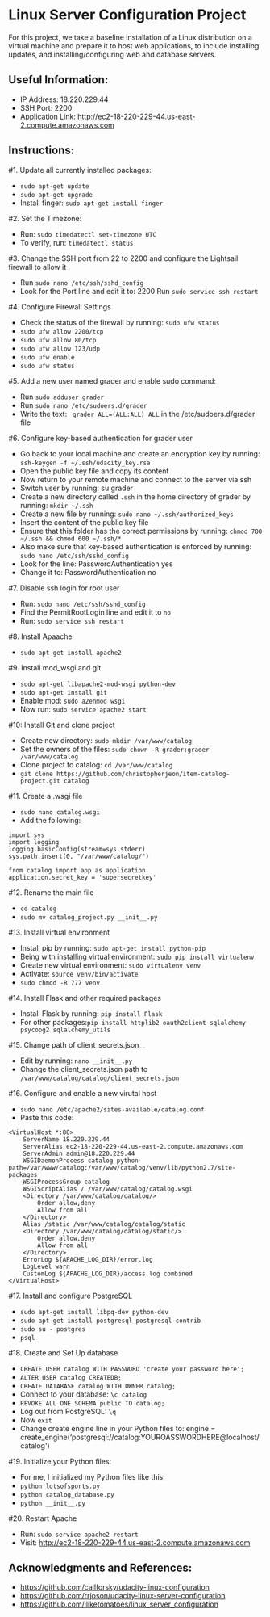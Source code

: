 # Linux Server Configuration Project
For this project, we take a baseline installation of a Linux distribution on a virtual machine and prepare it to host web applications, to include installing updates, and installing/configuring web and database servers.

## Useful Information:
* IP Address: 18.220.229.44
* SSH Port: 2200
* Application Link: http://ec2-18-220-229-44.us-east-2.compute.amazonaws.com

## Instructions:
#1. Update all currently installed packages:
* ```sudo apt-get update```
* ```sudo apt-get upgrade```
* Install finger: ```sudo apt-get install finger```

#2. Set the Timezone:
* Run: ```sudo timedatectl set-timezone UTC```
* To verify, run: ```timedatectl status```

#3. Change the SSH port from 22 to 2200 and configure the Lightsail firewall to allow it
* Run ```sudo nano /etc/ssh/sshd_config```
* Look for the Port line and edit it to: 2200
Run ```sudo service ssh restart```

#4. Configure Firewall Settings
* Check the status of the firewall by running: ```sudo ufw status```
* ```sudo ufw allow 2200/tcp```
* ```sudo ufw allow 80/tcp```
* ```sudo ufw allow 123/udp```
* ```sudo ufw enable```
* ```sudo ufw status```

#5. Add a new user named grader and enable sudo command:
* Run ```sudo adduser grader```
* Run ```sudo nano /etc/sudoers.d/grader```
* Write the text: ``` grader ALL=(ALL:ALL) ALL``` in the /etc/sudoers.d/grader file

#6. Configure key-based authentication for grader user
* Go back to your local machine and create an encryption key by running: ```ssh-keygen -f ~/.ssh/udacity_key.rsa```
* Open the public key file and copy its content
* Now return to your remote machine and connect to the server via ssh
* Switch user by running: su grader
* Create a new directory called ```.ssh``` in the home directory of grader by running: ```mkdir ~/.ssh```
* Create a new file by running: ```sudo nano ~/.ssh/authorized_keys```
* Insert the content of the public key file
* Ensure that this folder has the correct permissions by running: ```chmod 700 ~/.ssh && chmod 600 ~/.ssh/*```
* Also make sure that key-based authentication is enforced by running: ```sudo nano /etc/ssh/sshd_config```
* Look for the line: PasswordAuthentication yes
* Change it to: PasswordAuthentication no

#7. Disable ssh login for root user
* Run: ```sudo nano /etc/ssh/sshd_config```
* Find the PermitRootLogin line and edit it to ```no```
* Run: ```sudo service ssh restart```

#8. Install Apaache
* ```sudo apt-get install apache2```

#9. Install mod_wsgi and git
* ```sudo apt-get libapache2-mod-wsgi python-dev```
* ```sudo apt-get install git```
* Enable mod: ```sudo a2enmod wsgi```
* Now run: ```sudo service apache2 start```

#10: Install Git and clone project
* Create new directory: ```sudo mkdir /var/www/catalog```
* Set the owners of the files: ```sudo chown -R grader:grader /var/www/catalog```
* Clone project to catalog: ```cd /var/www/catalog```
* ```git clone https://github.com/christopherjeon/item-catalog-project.git catalog```

#11. Create a .wsgi file
* ```sudo nano catalog.wsgi```
* Add the following:

```
import sys
import logging
logging.basicConfig(stream=sys.stderr)
sys.path.insert(0, "/var/www/catalog/")

from catalog import app as application
application.secret_key = 'supersecretkey'
```
#12. Rename the main file
* ```cd catalog```
* ```sudo mv catalog_project.py __init__.py```

#13. Install virtual environment
* Install pip by running: ```sudo apt-get install python-pip```
* Being with installing virtual environment: ```sudo pip install virtualenv```
* Create new virtual environment: ```sudo virtualenv venv```
* Activate: ```source venv/bin/activate```
* ```sudo chmod -R 777 venv```

#14. Install Flask and other required packages
* Install Flask by running: ```pip install Flask```
* For other packages:```pip install httplib2 oauth2client sqlalchemy psycopg2 sqlalchemy_utils```

#15. Change path of client_secrets.json__
* Edit by running: ```nano __init__.py```
* Change the client_secrets.json path to ```/var/www/catalog/catalog/client_secrets.json```

#16. Configure and enable a new virutal host
* ```sudo nano /etc/apache2/sites-available/catalog.conf```
* Paste this code:

```
<VirtualHost *:80>
    ServerName 18.220.229.44
    ServerAlias ec2-18-220-229-44.us-east-2.compute.amazonaws.com
    ServerAdmin admin@18.220.229.44
    WSGIDaemonProcess catalog python-path=/var/www/catalog:/var/www/catalog/venv/lib/python2.7/site-packages
    WSGIProcessGroup catalog
    WSGIScriptAlias / /var/www/catalog/catalog.wsgi
    <Directory /var/www/catalog/catalog/>
        Order allow,deny
        Allow from all
    </Directory>
    Alias /static /var/www/catalog/catalog/static
    <Directory /var/www/catalog/catalog/static/>
        Order allow,deny
        Allow from all
    </Directory>
    ErrorLog ${APACHE_LOG_DIR}/error.log
    LogLevel warn
    CustomLog ${APACHE_LOG_DIR}/access.log combined
</VirtualHost>
```
#17. Install and configure PostgreSQL
* ```sudo apt-get install libpq-dev python-dev```
* ```sudo apt-get install postgresql postgresql-contrib```
* ```sudo su - postgres```
* ```psql```

#18. Create and Set Up database
* ```CREATE USER catalog WITH PASSWORD 'create your password here';```
* ```ALTER USER catalog CREATEDB;```
* ```CREATE DATABASE catalog WITH OWNER catalog;```
* Connect to your database: ```\c catalog```
* ```REVOKE ALL ONE SCHEMA public TO catalog;```
* Log out from PostgreSQL: ```\q```
* Now ```exit```
* Change create engine line in your Python files to: engine = create_engine(‘postgresql://catalog:YOUROASSWORDHERE@localhost/catalog')

#19. Initialize your Python files:
* For me, I initialized my Python files like this:
* ```python lotsofsports.py```
* ```python catalog_database.py```
* ```python __init__.py```

#20. Restart Apache
* Run: ```sudo service apache2 restart```
* Visit: http://ec2-18-220-229-44.us-east-2.compute.amazonaws.com

## Acknowledgments and References:
* https://github.com/callforsky/udacity-linux-configuration
* https://github.com/rrjoson/udacity-linux-server-configuration
* https://github.com/iliketomatoes/linux_server_configuration
